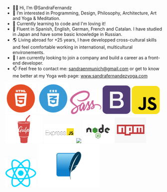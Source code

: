 - 👋🏽 Hi, I’m @SandraFernandz
- 💎 I’m interested in Programming, Design, Philosophy, Architecture, Art and Yoga & Meditation.
- 💫 Currently learning to code and I'm loving it!
- 💬 Fluent in Spanish, English, German, French and Catalan. I have studied in Japan and have some basic knowledge in Russian.
- 🌎 Living abroad for +25 years, I have developped cross-cultural skills and feel comfortable working in international, multicultural        environements.
- 👀 I am currently looking to join a company and build a career as a front-end developer.
- 📫 Feel free to contact me: sandraenmunich@gmail.com or get to know me better at my Yoga web page: www.sandrafernandezyoga.com

<img src="images/html.png" width = 100> <img src="images/CSS.png" width= 100> <img src="images/SASS.png" width=100> <img src="images/bootstrap.png" width=90> <img src="images/javascript.png" width= 90> <img src="images/gulp-logo.png" width= 120>
<img src="images/expressJS.png" width = 100> <img src="markdown.png" width = 100> <img src="images/node.png" width= 100>
<img src="images/npm.png" width = 100> <img src="images/react.png" width = 100> <img src="images/sqlite.png" width = 200>
 


<!---
SandraFernandz/SandraFernandz is a ✨ special ✨ repository because its `README.md` (this file) appears on your GitHub profile.
You can click the Preview link to take a look at your changes.
--->
